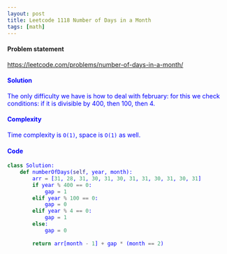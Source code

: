 ```yaml
---
layout: post
title: Leetcode 1118 Number of Days in a Month
tags: [math]
---
```


#### Problem statement

<a href="https://leetcode.com/problems/number-of-days-in-a-month/"> <font color = blue>https://leetcode.com/problems/number-of-days-in-a-month/

#### Solution
The only difficulty we have is how to deal with february: for this we check conditions: if it is divisible by 400, then 100, then 4.

#### Complexity
Time complexity is `O(1)`, space is `O(1)` as well.

#### Code
```python
class Solution:
    def numberOfDays(self, year, month):
        arr = [31, 28, 31, 30, 31, 30, 31, 31, 30, 31, 30, 31]
        if year % 400 == 0:
            gap = 1
        elif year % 100 == 0:
            gap = 0
        elif year % 4 == 0:
            gap = 1
        else:
            gap = 0
            
        return arr[month - 1] + gap * (month == 2)
```

